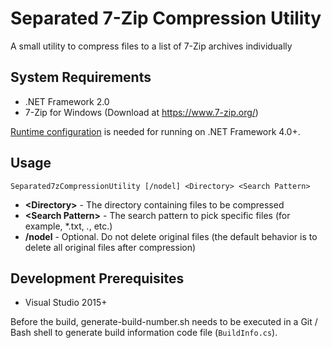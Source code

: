 # Separated 7-Zip Compression Utility
A small utility to compress files to a list of 7-Zip archives individually

## System Requirements
* .NET Framework 2.0
* 7-Zip for Windows (Download at https://www.7-zip.org/)

[Runtime configuration](https://docs.microsoft.com/en-us/dotnet/framework/migration-guide/how-to-configure-an-app-to-support-net-framework-4-or-4-5) is needed for running on .NET Framework 4.0+.

## Usage
```
Separated7zCompressionUtility [/nodel] <Directory> <Search Pattern>
```
* **\<Directory\>** - The directory containing files to be compressed
* **\<Search Pattern\>** - The search pattern to pick specific files (for example, *.txt, *.*, etc.)
* **/nodel** - Optional. Do not delete original files (the default behavior is to delete all original files after compression)

## Development Prerequisites
* Visual Studio 2015+

Before the build, generate-build-number.sh needs to be executed in a Git / Bash shell to generate build information code file (`BuildInfo.cs`).

